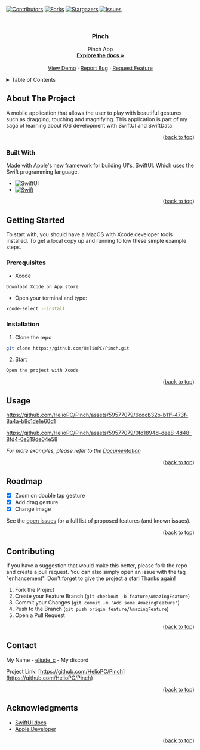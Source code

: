 <a name="readme-top"></a>

[![Contributors][contributors-shield]][contributors-url]
[![Forks][forks-shield]][forks-url]
[![Stargazers][stars-shield]][stars-url]
[![Issues][issues-shield]][issues-url]



<!-- PROJECT LOGO -->
<br />
<div align="center">
  <h3 align="center">Pinch</h3>

  <p align="center">
    Pinch App
    <br />
    <a href="https://github.com/HelioPC/Pinch"><strong>Explore the docs »</strong></a>
    <br />
    <br />
    <a href="https://github.com/HelioPC/Pinch">View Demo</a>
    ·
    <a href="https://github.com/HelioPC/Pinch/issues">Report Bug</a>
    ·
    <a href="https://github.com/HelioPC/Pinch/issues">Request Feature</a>
  </p>
</div>



<!-- TABLE OF CONTENTS -->
<details>
  <summary>Table of Contents</summary>
  <ol>
    <li>
      <a href="#about-the-project">About The Project</a>
      <ul>
        <li><a href="#built-with">Built With</a></li>
      </ul>
    </li>
    <li>
      <a href="#getting-started">Getting Started</a>
      <ul>
        <li><a href="#prerequisites">Prerequisites</a></li>
        <li><a href="#installation">Installation</a></li>
      </ul>
    </li>
    <li><a href="#usage">Usage</a></li>
    <li><a href="#roadmap">Roadmap</a></li>
    <li><a href="#contributing">Contributing</a></li>
    <li><a href="#contact">Contact</a></li>
    <li><a href="#acknowledgments">Acknowledgments</a></li>
  </ol>
</details>



<!-- ABOUT THE PROJECT -->
## About The Project

<!-- <img src="./screenshots/home.png" width=300 height=600 /> -->

A mobile application that allows the user to play with beautiful gestures such as dragging, touching and magnifying.
This application is part of my saga of learning about iOS development with SwiftUI and SwiftData.

<p align="right">(<a href="#readme-top">back to top</a>)</p>



### Built With

Made with Apple's new framework for building UI's, SwiftUI. Which uses the Swift programming language.

* [![SwiftUI][SwiftUI.dev]][SwiftUI-url]
* [![Swift][Swift.dev]][Swift-ur]

<p align="right">(<a href="#readme-top">back to top</a>)</p>



<!-- GETTING STARTED -->
## Getting Started

To start with, you should have a MacOS with Xcode developer tools installed.
To get a local copy up and running follow these simple example steps.

### Prerequisites

* Xcode
```txt
Download Xcode on App store
```
* Open your terminal and type:
```sh
xcode-select --install
```

### Installation

1. Clone the repo
```sh
git clone https://github.com/HelioPC/Pinch.git
```
2. Start
```txt
Open the project with Xcode
```

<p align="right">(<a href="#readme-top">back to top</a>)</p>



<!-- USAGE EXAMPLES -->
## Usage


https://github.com/HelioPC/Pinch/assets/59577079/6cdcb32b-b11f-473f-8a4a-b8c1de1e60d1



https://github.com/HelioPC/Pinch/assets/59577079/0fd1894d-dee8-4d48-8fd4-0e319de04e58



_For more examples, please refer to the [Documentation](#acknowledgments)_

<p align="right">(<a href="#readme-top">back to top</a>)</p>



<!-- ROADMAP -->
## Roadmap

- [x] Zoom on double tap gesture
- [x] Add drag gesture
- [x] Change image

See the [open issues](https://github.com/HelioPC/Pinch/issues) for a full list of proposed features (and known issues).

<p align="right">(<a href="#readme-top">back to top</a>)</p>



<!-- CONTRIBUTING -->
## Contributing

If you have a suggestion that would make this better, please fork the repo and create a pull request. You can also simply open an issue with the tag "enhancement".
Don't forget to give the project a star! Thanks again!

1. Fork the Project
2. Create your Feature Branch (`git checkout -b feature/AmazingFeature`)
3. Commit your Changes (`git commit -m 'Add some AmazingFeature'`)
4. Push to the Branch (`git push origin feature/AmazingFeature`)
5. Open a Pull Request

<p align="right">(<a href="#readme-top">back to top</a>)</p>


<!-- CONTACT -->
## Contact

My Name - [eliude_c](https://discord.com/) - My discord

Project Link: [https://github.com/HelioPC/Pinch](https://github.com/HelioPC/Pinch)

<p align="right">(<a href="#readme-top">back to top</a>)</p>



<!-- ACKNOWLEDGMENTS -->
## Acknowledgments

* [SwiftUI docs](https://developer.apple.com/xcode/swiftui/)
* [Apple Developer](https://developer.apple.com)

<p align="right">(<a href="#readme-top">back to top</a>)</p>

[contributors-shield]: https://img.shields.io/github/contributors/HelioPC/Pinch.svg?style=for-the-badge
[contributors-url]: https://github.com/HelioPC/Pinch/graphs/contributors
[forks-shield]: https://img.shields.io/github/forks/HelioPC/Pinch.svg?style=for-the-badge
[forks-url]: https://github.com/HelioPC/Pinch/network/members
[stars-shield]: https://img.shields.io/github/stars/HelioPC/Pinch.svg?style=for-the-badge
[stars-url]: https://github.com/HelioPC/Pinch/stargazers
[issues-shield]: https://img.shields.io/github/issues/HelioPC/Pinch.svg?style=for-the-badge
[issues-url]: https://github.com/HelioPC/Pinch/issues
[product-screenshot]: screenshot/shot01.png
[SwiftUI.dev]: https://img.shields.io/badge/SwiftUI-003489?style=for-the-badge&logo=swift&logoColor=white
[SwiftUI-url]: https://developer.apple.com/xcode/swiftui/
[Swift.dev]: https://img.shields.io/badge/Swift-E44C30?style=for-the-badge&logo=swift&logoColor=white
[Swift-ur]: https://developer.apple.com/swift/
